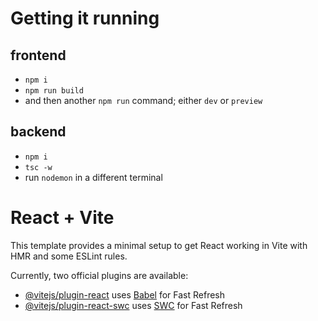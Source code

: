 # Getting it running
## frontend
- `npm i`
- `npm run build`
- and then another `npm run` command; either `dev` or `preview`
## backend
- `npm i`
- `tsc -w`
- run `nodemon` in a different terminal





# React + Vite

This template provides a minimal setup to get React working in Vite with HMR and some ESLint rules.

Currently, two official plugins are available:

- [@vitejs/plugin-react](https://github.com/vitejs/vite-plugin-react/blob/main/packages/plugin-react/README.md) uses [Babel](https://babeljs.io/) for Fast Refresh
- [@vitejs/plugin-react-swc](https://github.com/vitejs/vite-plugin-react-swc) uses [SWC](https://swc.rs/) for Fast Refresh
